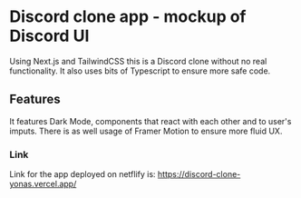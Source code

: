 # Discord clone app - mockup of Discord UI

Using Next.js and TailwindCSS this is a Discord clone without no real functionality. It also uses bits of Typescript to ensure more safe code.
## Features

It features Dark Mode, components that react with each other and to user's imputs. There is as well usage of Framer Motion to ensure more fluid UX.

### Link
Link for the app deployed on netflify is: https://discord-clone-yonas.vercel.app/
